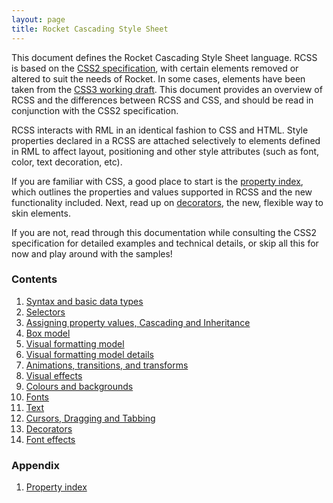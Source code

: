 ```yaml
---
layout: page
title: Rocket Cascading Style Sheet
---
```


This document defines the Rocket Cascading Style Sheet language. RCSS is based on the [CSS2 specification](http://www.w3.org/TR/REC-CSS2/), with certain elements removed or altered to suit the needs of Rocket. In some cases, elements have been taken from the [CSS3 working draft](http://www.w3.org/Style/CSS/current-work). This document provides an overview of RCSS and the differences between RCSS and CSS, and should be read in conjunction with the CSS2 specification.

RCSS interacts with RML in an identical fashion to CSS and HTML. Style properties declared in a RCSS are attached selectively to elements defined in RML to affect layout, positioning and other style attributes (such as font, color, text decoration, etc).

If you are familiar with CSS, a good place to start is the [property index](rcss/property_index.html), which outlines the properties and values supported in RCSS and the new functionality included. Next, read up on [decorators](rcss/decorators.html), the new, flexible way to skin elements.

If you are not, read through this documentation while consulting the CSS2 specification for detailed examples and technical details, or skip all this for now and play around with the samples!

### Contents

1. [Syntax and basic data types](rcss/syntax.html)
2. [Selectors](rcss/selectors.html)
3. [Assigning property values, Cascading and Inheritance](rcss/cascade.html)
4. [Box model](rcss/box_model.html)
5. [Visual formatting model](rcss/visual_formatting_model.html)
6. [Visual formatting model details](rcss/visual_formatting_model_details.html)
7. [Animations, transitions, and transforms](rcss/animations_transitions_transforms.html)
8. [Visual effects](rcss/visual_effects.html)
9. [Colours and backgrounds](rcss/colours_backgrounds.html)
10. [Fonts](rcss/fonts.html)
12. [Text](rcss/text.html)
13. [Cursors, Dragging and Tabbing](rcss/user_interface.html)
14. [Decorators](rcss/decorators.html)
15. [Font effects](rcss/font_effects.html)

### Appendix

1. [Property index](rcss/property_index.html) 

